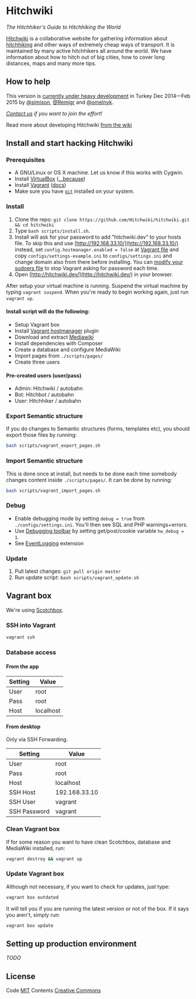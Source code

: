 # Hitchwiki
_The Hitchhiker's Guide to Hitchhiking the World_

[Hitchwiki](http://hitchwiki.org/) is a collaborative website for
gathering information about
[hitchhiking](http://hitchwiki.org/en/Hitchhiking) and other ways of
extremely cheap ways of transport. It is maintained by many active
hitchhikers all around the world. We have information about how to
hitch out of big cities, how to cover long distances, maps and many
more tips.

## How to help
This version is [currently under heavy development](https://love.hitchwiki.net/)
in Turkey Dec 2014—Feb 2015 by [@simison](https://github.com/simison), [@Remigr](https://github.com/Remigr/) and [@omelnyk](https://github.com/omelnyk/).

_[Contact us](http://hitchwiki.org/developers) if you want to join the effort!_

Read more about developing Hitchwiki [from the wiki](https://github.com/Hitchwiki/hitchwiki/wiki)

## Install and start hacking Hitchwiki

### Prerequisites
* A GNU/Linux or OS X machine. Let us know if this works with Cygwin.
* Install [VirtualBox](https://www.virtualbox.org/) ([...because](http://docs.vagrantup.com/v2/virtualbox))
* Install [Vagrant](https://www.vagrantup.com/) ([docs](https://docs.vagrantup.com/v2/installation/))
* Make sure you have [`git`](http://git-scm.com/) installed on your system.

### Install
1. Clone the repo: `git clone https://github.com/Hitchwiki/hitchwiki.git && cd hitchwiki`
2. Type `bash scripts/install.sh`.
3. Install will ask for your password to add "hitchwiki.dev" to your hosts file.
To skip this and use [http://192.168.33.10/](http://192.168.33.10/) instead,
set `config.hostmanager.enabled = false` at [Vagrant file](Vagrantfile) and copy `configs/settings-example.ini` to `configs/settings.ini` and change domain also from there before installing.
You can [modify your sudoers file](https://github.com/smdahlen/vagrant-hostmanager#passwordless-sudo)
to stop Vagrant asking for password each time.
4. Open [http://hitchwiki.dev/](http://hitchwiki.dev/) in your browser.

After setup your virtual machine is running. Suspend the virtual machine by typing `vagrant suspend`.
When you're ready to begin working again, just run `vagrant up`.

#### Install script will do the following:
* Setup Vagrant box
* Install [Vagrant hostmanager](https://github.com/smdahlen/vagrant-hostmanager) plugin
* Download and extract [Mediawiki](https://www.mediawiki.org/)
* Install dependencies with Composer
* Create a database and configure MediaWiki
* Import pages from `./scripts/pages/`
* Create three users

#### Pre-created users (user/pass)
* Admin: Hitchwiki / autobahn
* Bot: Hitchbot / autobahn
* User: Hitchhiker / autobahn

### Export Semantic structure
If you do changes to Semantic structures (forms, templates etc), you should export those files by running:
```bash
bash scripts/vagrant_export_pages.sh
```

### Import Semantic structure

This is done once at install, but needs to be done each time somebody changes content inside `./scripts/pages/`. It can be done by running:
```bash
bash scripts/vagrant_import_pages.sh
```

### Debug
* Enable debugging mode by setting `debug = true` from `./configs/settings.ini`. You'll then see SQL and PHP warnings+errors.
* Use [Debugging toolbar](https://www.mediawiki.org/wiki/Debugging_toolbar) by setting get/post/cookie variable `hw_debug = 1`.
* See [EventLogging](https://www.mediawiki.org/wiki/Extension:EventLogging) extension

### Update
1. Pull latest changes: `git pull origin master`
2. Run update script: `bash scripts/vagrant_update.sh`

## Vagrant box

We're using [Scotchbox](http://box.scotch.io/).

### SSH into Vagrant
```bash
vagrant ssh
```

### Database access
#### From the app
Setting | Value
------------ | -------------
User | root
Pass | root
Host | localhost

#### From desktop
Only via SSH Forwarding.

Setting | Value
------------ | -------------
User | root
Pass | root
Host | localhost
SSH Host | 192.168.33.10
SSH User | vagrant
SSH Password | vagrant

### Clean Vagrant box
If for some reason you want to have clean Scotchbox, database and MediaWiki installed, run:
```bash
vagrant destroy && vagrant up
```

### Update Vagrant box
Although not necessary, if you want to check for updates, just type:
```bash
vagrant box outdated
```

It will tell you if you are running the latest version or not of the box. If it says you aren't, simply run:
```bash
vagrant box update
```

## Setting up production environment
_TODO_

## License
Code [MIT](LICENSE.md)
Contents [Creative Commons](http://creativecommons.org/licenses/by-sa/4.0/)
